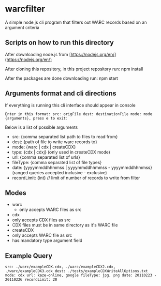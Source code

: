 # warcfilter

A simple node js cli program that filters out WARC records based on an argument criteria

## Scripts on how to run this directory 

After downloading node.js from [https://nodejs.org/en/](https://nodejs.org/en/)

After cloning this repository, in this project repository run: npm install

After the packages are done downloading run: npm start

## Arguments format and cli directions

If everything is running this cli interface should appear in console

```
Enter in this format: src: origFile dest: destinationFile mode: mode {arguments}, press e to exit:
```

Below is a list of possible arguments

- src: {comma separated list path to files to read from}   
- dest: {path of file to write warc records to}
- mode: {warc | cdx | createCDX}
- type: {cdx | cdxj} (only used in createCDX mode)
- url: {comma separated list of urls} 
- fileType: {comma separated list of file types}
- date: {yyyymmddhhmmss | yyyymmddhhmmss - yyyymmddhhmmss} (ranged queries accepted inclusive - exclusive)
- recordLimit: {int} // limit of number of records to write from filter

## Modes
- warc
  - only accepts WARC files as src
- cdx
 - only accepts CDX files as src
 - CDX files must be in same directory as it's WARC file
- createCDX
 - only accepts WARC file as src
 - has mandatory type argument field

## Example Query

```
src: ./warc/exampleCDX.cdx, ./warc/exampleCDX2.cdx, ./warc/exampleCDX3.cdx dest: ./tests/exampleCDXWriteAllOptions.txt mode: cdx url: kaze-online, google fileType: jpg, png date: 20110223 - 20110226 recordLimit: 20
```


